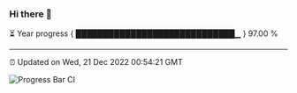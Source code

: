 ### Hi there 👋

⏳ Year progress { █████████████████████████████▁ } 97.00 %

---

⏰ Updated on Wed, 21 Dec 2022 00:54:21 GMT

![Progress Bar CI](https://github.com/liununu/liununu/workflows/Progress%20Bar%20CI/badge.svg)
